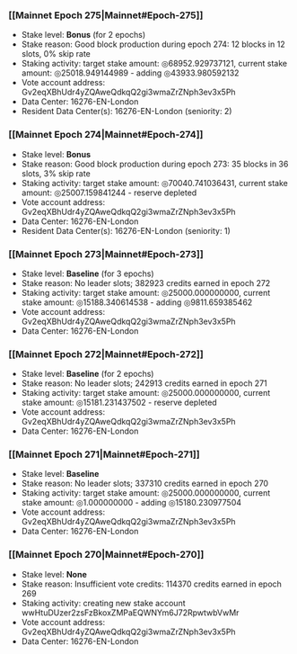 ### [[Mainnet Epoch 275|Mainnet#Epoch-275]]
* Stake level: **Bonus** (for 2 epochs)
* Stake reason: Good block production during epoch 274: 12 blocks in 12 slots, 0% skip rate
* Staking activity: target stake amount: ◎68952.929737121, current stake amount: ◎25018.949144989 - adding ◎43933.980592132
* Vote account address: Gv2eqXBhUdr4yZQAweQdkqQ2gi3wmaZrZNph3ev3x5Ph
* Data Center: 16276-EN-London
* Resident Data Center(s): 16276-EN-London (seniority: 2)
### [[Mainnet Epoch 274|Mainnet#Epoch-274]]
* Stake level: **Bonus**
* Stake reason: Good block production during epoch 273: 35 blocks in 36 slots, 3% skip rate
* Staking activity: target stake amount: ◎70040.741036431, current stake amount: ◎25007.159841244 - reserve depleted
* Vote account address: Gv2eqXBhUdr4yZQAweQdkqQ2gi3wmaZrZNph3ev3x5Ph
* Data Center: 16276-EN-London
* Resident Data Center(s): 16276-EN-London (seniority: 1)
### [[Mainnet Epoch 273|Mainnet#Epoch-273]]
* Stake level: **Baseline** (for 3 epochs)
* Stake reason: No leader slots; 382923 credits earned in epoch 272
* Staking activity: target stake amount: ◎25000.000000000, current stake amount: ◎15188.340614538 - adding ◎9811.659385462
* Vote account address: Gv2eqXBhUdr4yZQAweQdkqQ2gi3wmaZrZNph3ev3x5Ph
* Data Center: 16276-EN-London
### [[Mainnet Epoch 272|Mainnet#Epoch-272]]
* Stake level: **Baseline** (for 2 epochs)
* Stake reason: No leader slots; 242913 credits earned in epoch 271
* Staking activity: target stake amount: ◎25000.000000000, current stake amount: ◎15181.231437502 - reserve depleted
* Vote account address: Gv2eqXBhUdr4yZQAweQdkqQ2gi3wmaZrZNph3ev3x5Ph
* Data Center: 16276-EN-London
### [[Mainnet Epoch 271|Mainnet#Epoch-271]]
* Stake level: **Baseline**
* Stake reason: No leader slots; 337310 credits earned in epoch 270
* Staking activity: target stake amount: ◎25000.000000000, current stake amount: ◎1.000000000 - adding ◎15180.230977504
* Vote account address: Gv2eqXBhUdr4yZQAweQdkqQ2gi3wmaZrZNph3ev3x5Ph
* Data Center: 16276-EN-London
### [[Mainnet Epoch 270|Mainnet#Epoch-270]]
* Stake level: **None**
* Stake reason: Insufficient vote credits: 114370 credits earned in epoch 269
* Staking activity: creating new stake account wwHtuDUzer2zsFzBkoxZMPaEQWNYm6J72RpwtwbVwMr
* Vote account address: Gv2eqXBhUdr4yZQAweQdkqQ2gi3wmaZrZNph3ev3x5Ph
* Data Center: 16276-EN-London